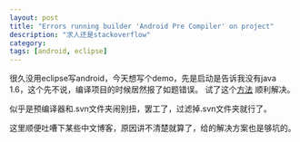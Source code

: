 ```yaml
---
layout: post
title: "Errors running builder 'Android Pre Compiler' on project"
description: "求人还是stackoverflow"
category: 
tags: [android, eclipse]
---
```


很久没用eclipse写android，今天想写个demo，先是启动是告诉我没有java 1.6，这个先不说，编译项目的时候居然报了如题错误。
试了这个[方法](
http://stackoverflow.com/questions/14455018/eclipse-android-errors-running-builder-android-pre-compiler-on-project)
顺利解决。

似乎是预编译器和.svn文件夹闹别扭，罢工了，过滤掉.svn文件夹就行了。

这里顺便吐嘈下某些中文博客，原因讲不清楚就算了，给的解决方案也是够坑的。